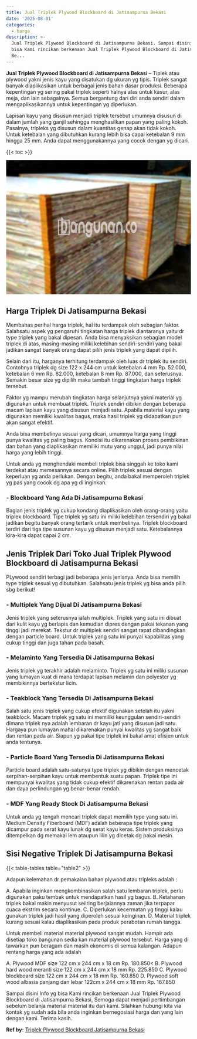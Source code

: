 ```yaml
---
title: Jual Triplek Plywood Blockboard di Jatisampurna Bekasi
date: '2025-08-01'
categories:
  - harga
description: >-
  Jual Triplek Plywood Blockboard di Jatisampurna Bekasi. Sampai disini Info yg
  bisa Kami rincikan berkenaan Jual Triplek Plywood Blockboard di Jatisampurna
  Be...
---
```


**Jual Triplek Plywood Blockboard di Jatisampurna Bekasi** – Tiplek atau plywood yakni jenis kayu yang disatukan dg ukuran yg tipis. Triplek sangat banyak diaplikasikan untuk berbagai jenis bahan dasar produksi. Beberapa kepentingan yg sering pakai triplek seperti halnya alas untuk kasur, alas meja, dan lain sebagainya. Semua bergantung dari diri anda sendiri dalam mengaplikasikannya untuk kepentingan yg diperlukan.

Lapisan kayu yang disusun menjadi triplek tersebut umumnya disusun di dalam jumlah yang ganjil sehingga menghasilkan papan yang paling kokoh. Pasalnya, tripleks yg disusun dalam kuantitas genap akan tidak kokoh. Untuk ketebalan yang dibutuhkan kurang lebih bisa capai ketebalan 9 mm hingga 25 mm. Anda dapat menggunakannya yang cocok dengan yg dicari.

{{< toc >}}

![Jual Triplek Plywood Blockboard di Jatisampurna Bekasi](/images/jual-triplek-murah-23.png)

## Harga Triplek Di Jatisampurna Bekasi

Membahas perihal harga triplek, hal itu terdampak oleh sebagian faktor. Salahsatu aspek yg pengaruhi tingkatan harga triplek diantaranya yaitu dr type triplek yang bakal dipesan. Anda bisa menyaksikan sebagian model triplek di atas, masing-masing miliki kelebihan sendiri-sendiri yang bakal jadikan sangat banyak orang dapat pilih jenis triplek yang dapat dipilih.

Selain dari itu, harganya terhitung terdampak oleh luas dr triplek itu sendiri. Contohnya triplek dg size 122 x 244 cm untuk ketebalan 4 mm Rp. 52.000, ketebalan 6 mm Rp. 82.000, ketebalan 8 mm Rp. 87.000, dan seterusnya. Semakin besar size yg dipilih maka tambah tinggi tingkatan harga triplek tersebut.

Faktor yg mampu merubah tingkatan harga selanjutnya yakni material yg digunakan untuk membuat triplek. Triplek sendiri dibikin dengan beberapa macam lapisan kayu yang disusun menjadi satu. Apabila material kayu yang digunakan memiliki kwalitas bagus, maka hasil triplek yg didapatkan pun akan sangat efektif.

Anda bisa membelinya sesuai yang dicari, umumnya harga yang tinggi punya kwalitas yg paling bagus. Kondisi itu dikarenakan proses pembikinan dan bahan yang diaplikasikan memiliki mutu yang unggul, jadi punya nilai harga yang lebih tinggi.

Untuk anda yg menghendaki membeli triplek bisa singgah ke toko kami terdekat atau memesannya secara online. Pilih triplek sesuai dengan keperluan yg anda perlukan. Dengan begitu, anda bakal memperoleh triplek yg pas yang cocok dg apa yg di inginkan.

### \- Blockboard Yang Ada Di Jatisampurna Bekasi

Bagian jenis triplek yg cukup kondang diaplikasikan oleh orang-orang yaitu triplek blockboard. Tipe triplek yg satu ini miliki kelebihan tersendiri yg bakal jadikan begitu banyak orang tertarik untuk membelinya. Triplek blockboard terdiri dari tiga tipe susunan kayu yg disusun menjadi satu. Ketebalannya kira-kira dapat capai 2 cm.

## Jenis Triplek Dari Toko Jual Triplek Plywood Blockboard di Jatisampurna Bekasi

PLywood sendiri terbagi jadi beberapa jenis jenisnya. Anda bisa memilih type triplek sesuai yg dibutuhkan. Salahsatu jenis triplek yg bisa anda pilih sbg berikut!

### \- Multiplek Yang Dijual Di Jatisampurna Bekasi

Jenis triplek yang seterusnya ialah multiplek. Triplek yang satu ini dibuat dari kulit kayu yg berlapis dan kemudian dipres dengan pakai tekanan yang tinggi jadi merekat. Tekstur dr multiplek sendiri sangat rapat dibandingkan dengan particle board. Untuk triplek yang satu ini punyai kapabilitas yang cukup tinggi dan juga tahan pada basah.

### \- Melaminto Yang Tersedia Di Jatisampurna Bekasi

Jenis triplek yg terakhir adalah melaminto. Triplek yg satu ini miliki susunan yang lumayan kuat di mana terdapat lapisan melamin dan polyester yg membikinnya bertekstur licin.

### \- Teakblock Yang Tersedia Di Jatisampurna Bekasi

Salah satu jenis triplek yang cukup efektif digunakan setelah itu yakni teakblock. Macam triplek yg satu ini memiliki keunggulan sendiri-sendiri dimana triplek nya adalah lembaran dr kayu jati yang disusun jadi satu. Hargaya pun lumayan mahal dikarenakan punyai kwalitas yg sangat baik dan rentan pada air. Siapun yg pakai tipe triplek ini bakal amat efisien untuk anda tentunya.

### \- Particle Board Yang Tersedia Di Jatisampurna Bekasi

Particle board adalah satu-satunya type triplek yg dibikin dengan mencetak serpihan-serpihan kayu untuk membentuk suatu papan. Triplek tipe ini mempunyai kwalitas yang tidak cukup efektif dikarenakan rentan pada air dan daya perlindungan yg benar-benar rendah.

### \- MDF Yang Ready Stock Di Jatisampurna Bekasi

Untuk anda yg tengah mencari triplek dapat memilih type yang satu ini. Medium Density Fiberboard (MDF) adalah beberapa tipe triplek yang dicampur pada serat kayu lunak dg serat kayu keras. Sistem produksinya ditempelkan dg memakai lem ataupun lilin yg dicetak dg pakai mesin.

## Sisi Negative Triplek Di Jatisampurna Bekasi

{{< table-tables table="table2" >}}

Adapun kelemahan dr pemakaian bahan plywood atau tripleks adalah :

A. Apabila inginkan mengkombinasikan salah satu lembaran triplek, perlu digunakan paku tembak untuk mendapatkan hasil yg bagus. B. Ketahanan triplek bakal makin menyusut seiiring berjalannya zaman jika terpapar cuaca ekstrim secara kontinue. C. Diperlukan kecermatan yg tinggi kalau gunakan triplek jadi hasil yang diperoleh sesuai keinginan. D. Material triplek kurang sesuai kalau diaplikasikan pada produk perabotan rumah tangga.

Untuk membeli material material plywood sangat mudah. Hampir ada disetiap toko bangunan sedia kan material plywood tersebut. Harga yang di tawarkan pun beragam dan masih ekonomis di semua kalangan. Adapun rentang harga yang ada adalah

A. Plywood MDF size 122 cm x 244 cm x 18 cm Rp. 180.850< B. Plywood hard wood meranti size 122 cm x 244 cm x 18 mm Rp. 225.850 C. Plywood blockboard size 122 cm x 244 cm x 18 mm Rp. 160.850 D. Plywood soft wood albasia panjang dan lebar 122cm x 244 cm x 18 mm Rp. 167.850

Sampai disini Info yg bisa Kami rincikan berkenaan Jual Triplek Plywood Blockboard di Jatisampurna Bekasi, Semoga dapat menjadi pertimbangan sebelum belanja material material itu dari kami. Silahkan hubungi kita via kontak yg sudah ada bila anda inginkan bernegosiasi harga dan yang lain dengan kami. Terima kasih.

**Ref by:** [Triplek Plywood Blockboard Jatisampurna Bekasi](https://id.wikipedia.org/wiki/Triplek)
